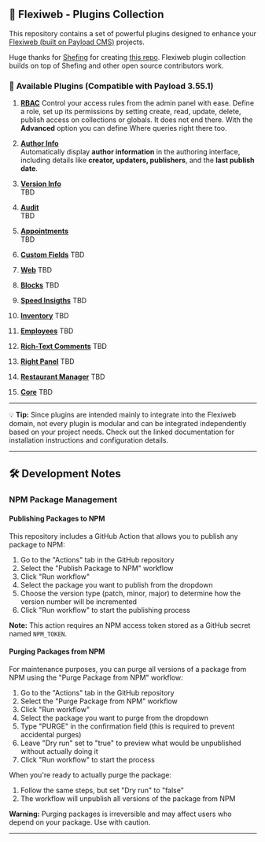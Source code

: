 ## 🚀 Flexiweb - Plugins Collection

This repository contains a set of powerful plugins designed to enhance your [Flexiweb (built on Payload CMS)](https://payloadcms.com/) projects.

Huge thanks for [Shefing](https://github.com/shefing) for creating [this repo](https://github.com/shefing/payload-tools). Flexiweb plugin collection builds on top of Shefing and other open source contributors work.

### 🔌 **Available Plugins** (Compatible with Payload 3.55.1)

1. **[RBAC](packages/rbac/)**
   Control your access rules from the admin panel with ease. Define a role, set up its permissions by setting create, read, update, delete, publish access on collections or globals. It does not end there. With the **Advanced** option you can define Where queries right there too.

2. **[Author Info](packages/author-info/)**  
   Automatically display **author information** in the authoring interface, including details like **creator, updaters, publishers**, and the **last publish date**.

3. **[Version Info](packages/version-info/)**  
   TBD

4. **[Audit](packages/audit/)**  
   TBD

5. **[Appointments](packages/appointments/)**  
   TBD

6. **[Custom Fields](packages/custom-fields/)**
   TBD

7. **[Web](packages/web/)**
   TBD

8. **[Blocks](packages/blocks/)**
   TBD

9. **[Speed Insigths](packages/speed-insights/)**
   TBD

10. **[Inventory](packages/inventory/)**
    TBD

11. **[Employees](packages/employees/)**
    TBD

12. **[Rich-Text Comments](packages/rich-text-comments/)**
    TBD

13. **[Right Panel](packages/right-panel/)**
    TBD

14. **[Restaurant Manager](packages/restaurant-manager/)**
    TBD

15. **[Core](packages/restaurant-core/)**
    TBD

---

💡 **Tip:** Since plugins are intended mainly to integrate into the Flexiweb domain, not every plugin is modular and can be integrated independently based on your project needs. Check out the linked documentation for installation instructions and configuration details.

---

## 🛠️ Development Notes

### NPM Package Management

#### Publishing Packages to NPM

This repository includes a GitHub Action that allows you to publish any package to NPM:

1. Go to the "Actions" tab in the GitHub repository
2. Select the "Publish Package to NPM" workflow
3. Click "Run workflow"
4. Select the package you want to publish from the dropdown
5. Choose the version type (patch, minor, major) to determine how the version number will be incremented
6. Click "Run workflow" to start the publishing process

**Note:** This action requires an NPM access token stored as a GitHub secret named `NPM_TOKEN`.

#### Purging Packages from NPM

For maintenance purposes, you can purge all versions of a package from NPM using the "Purge Package from NPM" workflow:

1. Go to the "Actions" tab in the GitHub repository
2. Select the "Purge Package from NPM" workflow
3. Click "Run workflow"
4. Select the package you want to purge from the dropdown
5. Type "PURGE" in the confirmation field (this is required to prevent accidental purges)
6. Leave "Dry run" set to "true" to preview what would be unpublished without actually doing it
7. Click "Run workflow" to start the process

When you're ready to actually purge the package:

1. Follow the same steps, but set "Dry run" to "false"
2. The workflow will unpublish all versions of the package from NPM

**Warning:** Purging packages is irreversible and may affect users who depend on your package. Use with caution.

---
